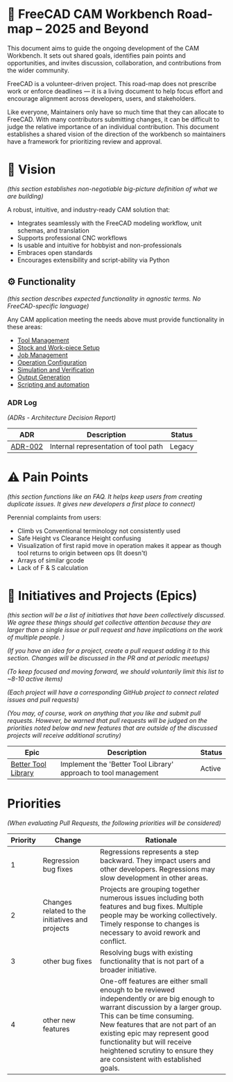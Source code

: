 # 📍 FreeCAD CAM Workbench Road-map – 2025 and Beyond

This document aims to guide the ongoing development of the CAM Workbench. It sets out shared goals, identifies pain points and opportunities, and invites discussion, collaboration, and contributions from the wider community.

FreeCAD is a volunteer-driven project. This road-map does not prescribe work or enforce deadlines — it is a living document to help focus effort and encourage alignment across developers, users, and stakeholders.

Like everyone, Maintainers only have so much time that they can allocate to FreeCAD. With many contributors submitting changes, it can be difficult to judge the relative importance of an individual contribution.  This document establishes a shared vision of the direction of the workbench so maintainers have a framework for prioritizing review and approval.

# 🔭 Vision
*(this section establishes non-negotiable big-picture definition of what we are building)*

A robust, intuitive, and industry-ready CAM solution that:

- Integrates seamlessly with the FreeCAD modeling workflow, unit schemas, and translation
- Supports professional CNC workflows
- Is usable and intuitive for hobbyist and non-professionals
- Embraces open standards
- Encourages extensibility and script-ability via Python

## ⚙️ Functionality
*(this section describes expected functionality in agnostic terms.  No FreeCAD-specific language)*

Any CAM application meeting the needs above must provide functionality in these areas:
- [Tool Management](<./Functionality/Tool Management.md>)
- [Stock and Work-piece Setup](<./Functionality/Stock and Work-piece Setup.md>)
- [Job Management](<./Functionality/Job Management.md>)
- [Operation Configuration](<./Functionality/Operation Configuration.md>)
- [Simulation and Verification](<./Functionality/Simulation and Verification.md>)
- [Output Generation](<./Functionality/Output Generation.md>)
- [Scripting and automation](<./Functionality/Scripting and automation.md>)

### ADR Log

*(ADRs - Architecture Decision Report)*

| ADR                           | Description                                                                                                | Status |
| ----------------------------- | ---------------------------------------------------------------------------------------------------------- | ------ |
| [ADR-002](<./ADR/ADR-002.md>) | Internal representation of tool path                                                                       | Legacy |


# ⚠️ Pain Points
*(this section functions like an FAQ.  It helps keep users from creating duplicate issues.  It gives new developers a first place to connect)*

Perennial complaints from users:

- Climb vs Conventional terminology not consistently used
- Safe Height vs Clearance Height confusing
- Visualization of first rapid move in operation makes it appear as though tool
  returns to origin between ops (It doesn't)
- Arrays of similar gcode
- Lack of F & S calculation

# 🚀 Initiatives and Projects (Epics)

*(this section will be a list of initiatives that have been collectively discussed.
We agree these things should get collective attention because they are larger than a single issue or pull request and have implications on the work of multiple people.  )*

*(If you have an idea for a project, create a pull request adding it to this section. Changes will be discussed in the PR and at periodic meetups)*

*(To keep focused and moving forward, we should voluntarily limit this list to ~8-10 active items)*

*(Each project will have a corresponding GitHub project to connect related issues and pull requests)*

*(You may, of course, work on anything that you like and submit pull requests. However, be warned that pull requests will be judged on the priorities noted below and new features that are outside of the discussed projects will receive additional scrutiny)*

| Epic                                                                            | Description                                                         | Status   |
| ------------------------------------------------------------------------------- | ------------------------------------------------------------------- | -------- |
| [Better Tool Library](Epics/Better%20Tool%20Library.md)                         | Implement the 'Better Tool Library' approach to tool management     | Active   |

# Priorities
*(When evaluating Pull Requests, the following priorities will be considered)*

| Priority | Change                                          | Rationale                                                                                                                                                                                                                                                                                                                                       |
| -------- | ----------------------------------------------- | ----------------------------------------------------------------------------------------------------------------------------------------------------------------------------------------------------------------------------------------------------------------------------------------------------------------------------------------------- |
| 1        | Regression bug fixes                            | Regressions represents a step backward. They impact users and other developers. Regressions may slow development in other areas.                                                                                                                                                                                                                |
| 2        | Changes related to the initiatives and projects | Projects are grouping together numerous issues including both features and bug fixes.  Multiple people may be working collectively.  Timely response to changes is necessary to avoid rework and conflict.                                                                                                                                      |
| 3        | other bug fixes                                 | Resolving bugs with existing functionality that is not part of a broader initiative.                                                                                                                                                                                                                                                            |
| 4        | other new features                              | One-off features are either small enough to be reviewed independently or are big enough to warrant discussion by a larger group.  This can be time consuming.<br>New features that are not part of an existing epic may represent good functionality but will receive heightened scrutiny to ensure they are consistent with established goals. |
